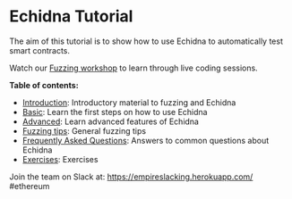 # Echidna Tutorial

The aim of this tutorial is to show how to use Echidna to automatically test smart contracts. 

Watch our [Fuzzing workshop](https://www.youtube.com/watch?v=QofNQxW_K08&list=PLciHOL_J7Iwqdja9UH4ZzE8dP1IxtsBXI) to learn through live coding sessions.

**Table of contents:**

- [Introduction](introduction): Introductory material to fuzzing and Echidna
- [Basic](basic): Learn the first steps on how to use Echidna
- [Advanced](advanced): Learn advanced features of Echidna
- [Fuzzing tips](./fuzzing_tips.md): General fuzzing tips
- [Frequently Asked Questions](./frequently_asked_questions.md): Answers to common questions about Echidna
- [Exercises](exercises): Exercises 

Join the team on Slack at: https://empireslacking.herokuapp.com/ #ethereum

